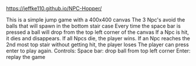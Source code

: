 https://jeffke110.github.io/NPC-Hopper/

This is a simple jump game with a 400x400 canvas
The 3 Npc's avoid the balls that will spawn in the bottom stair case
Every time the space bar is pressed a ball will drop from the top left corner of the canvas
If a Npc is hit, it dies and disappears.
If all Npcs die, the player wins.
If an Npc reaches the 2nd most top stair without getting hit, the player loses
The player can press enter to play again.
Controls: 
Space bar: drop ball from top left corner
Enter: replay the game
